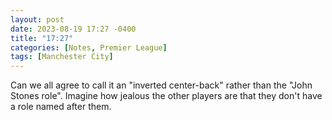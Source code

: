```yaml
---
layout: post
date: 2023-08-19 17:27 -0400
title: "17:27"
categories: [Notes, Premier League]
tags: [Manchester City]
---
```


Can we all agree to call it an "inverted center-back" rather than the "John Stones role". Imagine how jealous the other players are that they don't have a role named after them. 


